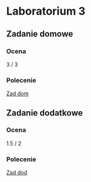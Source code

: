 # Laboratorium 3

## Zadanie domowe

### Ocena

3 / 3

### Polecenie

[Zad dom](/images/lab3-zad-dom.pdf)

## Zadanie dodatkowe

### Ocena

1.5 / 2

### Polecenie

[Zad dod](/images/lab3-zad-dod.pdf)
